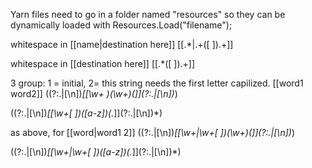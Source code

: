 Yarn files need to go in a folder named "resources" so they can be dynamically loaded with 
Resources.Load<TextAsset>("filename");

whitespace in [[name|destination here]]
\[\[.*\|.+([ ]).+\]\]

whitespace in [[destination here]]
\[\[.*([ ]).+\]\]

3 group: 1 = initial, 2= this string needs the first letter capilized. [[word1 word2]]
((?:.|[\n])*\[\[\w+ )(\w+)(]\](?:.|[\n])*)

((?:.|[\n])*\[\[\w+[ ])([a-z])(.*]\](?:.|[\n])*)


as above, for [[word|word1 2]]
((?:.|[\n])*\[\[\w+\|\w+[ ])(\w+)(]\](?:.|[\n])*)

((?:.|[\n])*\[\[\w+\|\w+[ ])([a-z])(.*]\](?:.|[\n])*)